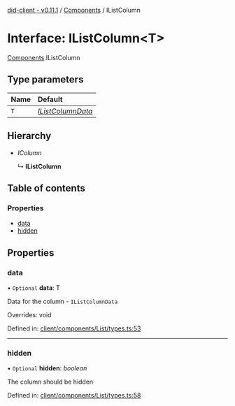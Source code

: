 [did-client - v0.11.1](../README.md) / [Components](../modules/components.md) / IListColumn

# Interface: IListColumn<T\>

[Components](../modules/components.md).IListColumn

## Type parameters

Name | Default |
:------ | :------ |
`T` | [*IListColumnData*](components.ilistcolumndata.md) |

## Hierarchy

* *IColumn*

  ↳ **IListColumn**

## Table of contents

### Properties

- [data](components.ilistcolumn.md#data)
- [hidden](components.ilistcolumn.md#hidden)

## Properties

### data

• `Optional` **data**: T

Data for the column - `IListColumnData`

Overrides: void

Defined in: [client/components/List/types.ts:53](https://github.com/Puzzlepart/did/blob/dev/client/components/List/types.ts#L53)

___

### hidden

• `Optional` **hidden**: *boolean*

The column should be hidden

Defined in: [client/components/List/types.ts:58](https://github.com/Puzzlepart/did/blob/dev/client/components/List/types.ts#L58)
